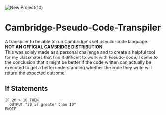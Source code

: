 ![New Project(10)](https://user-images.githubusercontent.com/84568105/156011454-4b927e07-abe1-407c-97da-14dfbaa77ddc.png)

# Cambridge-Pseudo-Code-Transpiler
A transpiler to be able to run Cambridge's set pseudo-code language.  
**NOT AN OFFICIAL CAMBRIDGE DISTRIBUTION**  
This was solely made as a personal challenge and to create a helpful tool for my classmates that find it difficult to work with Pseudo-code, I came to the conclusion that it might be better if the code written can actually be executed to get a better understanding whether the code they write will return the expected outcome.  

## If Statements
```
IF 20 > 10 THEN
  OUTPUT "20 is greater than 10"
ENDIF
```
